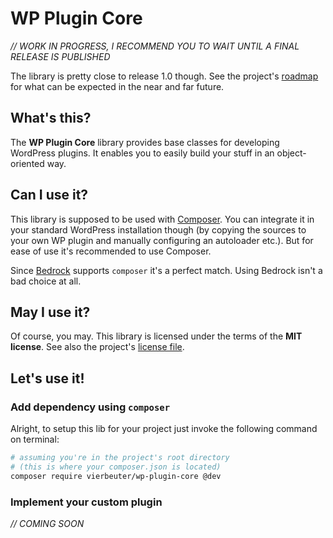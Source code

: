 # WP Plugin Core

*// WORK IN PROGRESS, I RECOMMEND YOU TO WAIT UNTIL A FINAL RELEASE IS PUBLISHED*

The library is pretty close to release 1.0 though. See the project's [roadmap](./ROADMAP.md) for what can be expected in the near and far future.

## What's this?

The **WP Plugin Core** library provides base classes for developing WordPress plugins. It enables you to easily build your stuff in an object-oriented way.

## Can I use it?

This library is supposed to be used with [Composer](https://getcomposer.org/). You can integrate it in your standard WordPress installation though (by copying the sources to your own WP plugin and manually configuring an autoloader etc.). But for ease of use it's recommended to use Composer.

Since [Bedrock](https://roots.io/bedrock/) supports `composer` it's a perfect match. Using Bedrock isn't a bad choice at all.

## May I use it?

Of course, you may. This library is licensed under the terms of the **MIT license**. See also the project's [license file](./LICENSE).

## Let's use it!

### Add dependency using `composer`

Alright, to setup this lib for your project just invoke the following command on terminal:

```bash
# assuming you're in the project's root directory
# (this is where your composer.json is located)
composer require vierbeuter/wp-plugin-core @dev
```

### Implement your custom plugin

*//	COMING SOON*
